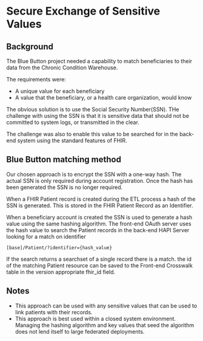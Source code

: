# Secure Exchange of Sensitive Values

## Background

The Blue Button project needed a capability to match beneficiaries to their 
data from the Chronic Condition Warehouse.

The requirements were:
- A unique value for each beneficiary
- A value that the beneficiary, or a health care organization, would know
 
 
The obvious solution is to use the Social Security Number(SSN). THe challenge 
with using the SSN is that it is sensitive data that should not be committed 
to system logs, or transmitted in the clear.

The challenge was also to enable this value to be searched for in the back-end
system using the standard features of FHIR.

## Blue Button matching method

Our chosen approach is to encrypt the SSN with a one-way hash. 
The actual SSN is only required during account registration. Once the hash
has been generated the SSN is no longer required.

When a FHIR Patient record is created during the ETL process a hash of the 
SSN is generated. This is stored in the FHIR Patient Record as an Identifier.
 
When a beneficiary account is created the SSN is used to generate a hash 
value using the same hashing algorithm. The front-end OAuth server uses
the hash value to search the Patient records in the back-end HAPI Server 
looking for a match on identifier

```
[base]/Patient/?identifier={hash_value}

```

If the search returns a searchset of a single record there is a match.
the id of the matching Patient resource can be saved to the Front-end 
Crosswalk table in the version appropriate fhir_id field. 

## Notes

- This approach can be used with any sensitive values that can be used to link
patients with their records. 
- This approach is best used within a closed system environment. Managing the 
hashing algorithm and key values that seed the algorithm does not lend itself 
to large federated deployments.
 
 



